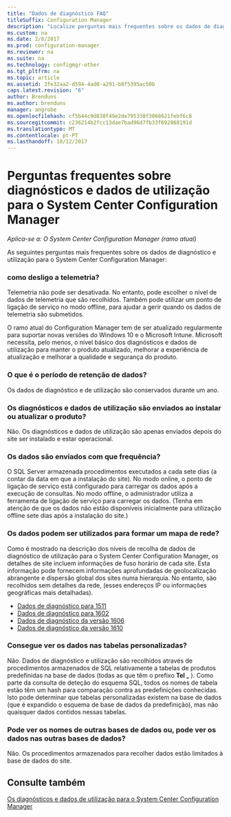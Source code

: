 ```yaml
---
title: "Dados de diagnóstico FAQ"
titleSuffix: Configuration Manager
description: "Localize perguntas mais frequentes sobre os dados de diagnóstico e utilização para o System Center Configuration Manager."
ms.custom: na
ms.date: 2/8/2017
ms.prod: configuration-manager
ms.reviewer: na
ms.suite: na
ms.technology: configmgr-other
ms.tgt_pltfrm: na
ms.topic: article
ms.assetid: 3fe32aa2-d594-4ad0-a291-b8f5395ac50b
caps.latest.revision: "6"
author: Brenduns
ms.author: brenduns
manager: angrobe
ms.openlocfilehash: cf5b44c9d838f49e2de795338f3068621febf6c8
ms.sourcegitcommit: c236214b2fcc13dae7bad96d7fb33f692868191d
ms.translationtype: MT
ms.contentlocale: pt-PT
ms.lasthandoff: 10/12/2017
---
```

# <a name="frequently-asked-questions-about-diagnostics-and-usage-data-for-system-center-configuration-manager"></a>Perguntas frequentes sobre diagnósticos e dados de utilização para o System Center Configuration Manager

*Aplica-se a: O System Center Configuration Manager (ramo atual)*

As seguintes perguntas mais frequentes sobre os dados de diagnóstico e utilização para o System Center Configuration Manager:  

###  <a name="bkmk_off"></a> como desligo a telemetria?  
Telemetria não pode ser desativada. No entanto, pode escolher o nível de dados de telemetria que são recolhidos. Também pode utilizar um ponto de ligação de serviço no modo offline, para ajudar a gerir quando os dados de telemetria são submetidos.

O ramo atual do Configuration Manager tem de ser atualizado regularmente para suportar novas versões do Windows 10 e o Microsoft Intune. Microsoft necessita, pelo menos, o nível básico dos diagnósticos e dados de utilização para manter o produto atualizado, melhorar a experiência de atualização e melhorar a qualidade e segurança do produto.

###  <a name="bkmk_retention"></a> O que é o período de retenção de dados?  
 Os dados de diagnóstico e de utilização são conservados durante um ano.  

###  <a name="bkmk_update"></a> Os diagnósticos e dados de utilização são enviados ao instalar ou atualizar o produto?  
 Não. Os diagnósticos e dados de utilização são apenas enviados depois do site ser instalado e estar operacional.  

###  <a name="bkmk_frequency"></a> Os dados são enviados com que frequência?  
 O SQL Server armazenada procedimentos executados a cada sete dias (a contar da data em que a instalação do site). No modo online, o ponto de ligação de serviço está configurado para carregar os dados após a execução de consultas. No modo offline, o administrador utiliza a ferramenta de ligação de serviço para carregar os dados. (Tenha em atenção de que os dados não estão disponíveis inicialmente para utilização offline sete dias após a instalação do site.)  

###  <a name="bkmk_network"></a> Os dados podem ser utilizados para formar um mapa de rede?  
 Como é mostrado na descrição dos níveis de recolha de dados de diagnóstico de utilização para o System Center Configuration Manager, os detalhes de site incluem informações de fuso horário de cada site. Esta informação pode fornecem informações aprofundadas de geolocalização abrangente e dispersão global dos sites numa hierarquia. No entanto, são recolhidos sem detalhes da rede, (esses endereços IP ou informações geográficas mais detalhadas).
 - [Dados de diagnóstico para 1511](/sccm/core/plan-design/diagnostics/levels-of-diagnostic-usage-data-collection-1511)
 - [Dados de diagnóstico para 1602](/sccm/core/plan-design/diagnostics/levels-of-diagnostic-usage-data-collection-1602)
 - [Dados de diagnóstico da versão 1606](/sccm/core/plan-design/diagnostics/levels-of-diagnostic-usage-data-collection-1606)
 - [Dados de diagnóstico da versão 1610](/sccm/core/plan-design/diagnostics/levels-of-diagnostic-usage-data-collection-1610)


###  <a name="bkmk_tables"></a> Consegue ver os dados nas tabelas personalizadas?  
 Não. Dados de diagnóstico e utilização são recolhidos através de procedimentos armazenados de SQL relativamente a tabelas de produtos predefinidas na base de dados (todas as que têm o prefixo **Tel _** ). Como parte da consulta de deteção do esquema SQL, todos os nomes de tabela estão têm um hash para comparação contra as predefinições conhecidas. Isto pode determinar que tabelas personalizadas existem na base de dados (que é expandido o esquema de base de dados da predefinição), mas não quaisquer dados contidos nessas tabelas.  

###  <a name="bkmk_databases"></a>Pode ver os nomes de outras bases de dados ou, pode ver os dados nas outras bases de dados?  
 Não. Os procedimentos armazenados para recolher dados estão limitados à base de dados do site.  

## <a name="see-also"></a>Consulte também  
 [Os diagnósticos e dados de utilização para o System Center Configuration Manager](../../core/plan-design/diagnostics/diagnostics-and-usage-data.md)

